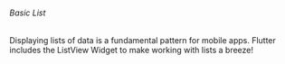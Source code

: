 ###### Basic List

Displaying lists of data is a fundamental pattern for mobile apps. Flutter includes the ListView Widget to make working with lists a breeze!
